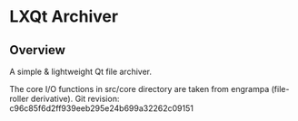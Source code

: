 # LXQt Archiver

## Overview

A simple & lightweight Qt file archiver.

The core I/O functions in src/core directory are taken from engrampa (file-roller derivative).
Git revision: c96c85f6d2ff939eeb295e24b699a32262c09151
